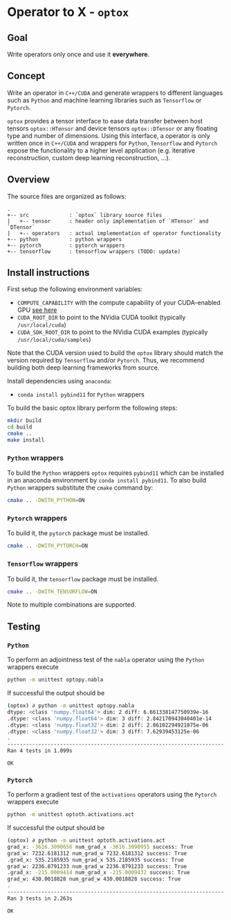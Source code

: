 # Operator to X - `optox`
## Goal
Write operators only once and use it **everywhere**. 

## Concept
Write an operator in `C++/CUDA` and generate wrappers to different languages such as `Python` and machine learning libraries such as `Tensorflow` or `Pytorch`.

`optox` provides a tensor interface to ease data transfer between host tensors `optox::HTensor` and device tensors `optox::DTensor` or any floating type and number of dimensions.
Using this interface, a operator is only written once in `C++/CUDA` and wrappers for `Python`, `Tensorflow` and `Pytorch` expose the functionality to a higher level application (e.g. iterative reconstruction, custom deep learning reconstruction, ...).

## Overview 
The source files are organized as follows:

    .
    +-- src             : `optox` library source files
    |   +-- tensor      : header only implementation of `HTensor` and `DTensor`
    |   +-- operators   : actual implementation of operator functionality
    +-- python          : python wrappers 
    +-- pytorch         : pytorch wrappers
    +-- tensorflow      : tensorflow wrappers (TODO: update)

## Install instructions

First setup the following environment variables:
- `COMPUTE_CAPABILITY` with the compute capability of your CUDA-enabled GPU [see here](https://en.wikipedia.org/wiki/CUDA)
- `CUDA_ROOT_DIR` to point to the NVidia CUDA toolkit (typically `/usr/local/cuda`)
- `CUDA_SDK_ROOT_DIR` to point to the NVidia CUDA examples (typically `/usr/local/cuda/samples`)

Note that the CUDA version used to build the `optox` library should match the version required by `Tensorflow` and/or `Pytorch`.
Thus, we recommend building both deep learning frameworks from source.

Install dependencies using `anaconda`:
- `conda install pybind11` for `Python` wrappers

To build the basic optox library perform the following steps:
```bash
mkdir build
cd build
cmake .. 
make install
```

### `Python` wrappers
To build the `Python` wrappers `optox` requires `pybind11` which can be installed in an anaconda environment by `conda install pybind11`.
To also build `Python` wrappers substitute the `cmake` command by:
```bash
cmake .. -DWITH_PYTHON=ON
```

### `Pytorch` wrappers
To build it, the `pytorch` package must be installed.
```bash
cmake .. -DWITH_PYTORCH=ON
```
### `Tensorflow` wrappers
To build it, the `tensorflow` package must be installed.
```bash
cmake .. -DWITH_TENSORFLOW=ON
```

Note to multiple combinations are supported.


## Testing

### `Python`
To perform an adjointness test of the `nabla` operator using the `Python` wrappers execute
```bash
python -m unittest optopy.nabla

```
If successful the output should be 
```bash
(optox) ∂ python -m unittest optopy.nabla 
dtype: <class 'numpy.float64'> dim: 2 diff: 6.661338147750939e-16
.dtype: <class 'numpy.float64'> dim: 3 diff: 2.842170943040401e-14
.dtype: <class 'numpy.float32'> dim: 2 diff: 2.86102294921875e-06
.dtype: <class 'numpy.float32'> dim: 3 diff: 7.62939453125e-06
.
----------------------------------------------------------------------
Ran 4 tests in 1.099s

OK

```


### `Pytorch`
To perform a gradient test of the `activations` operators using the `Pytorch` wrappers execute
```bash
python -m unittest optoth.activations.act

```
If successful the output should be 
```bash
(optox) ∂ python -m unittest optoth.activations.act 
grad_x: -3616.3090656 num_grad_x -3616.3090955 success: True
grad_w: 7232.6181312 num_grad_w 7232.6181312 success: True
.grad_x: 535.2185935 num_grad_x 535.2185935 success: True
grad_w: 2236.8791233 num_grad_w 2236.8791233 success: True
.grad_x: -215.0009414 num_grad_x -215.0009432 success: True
grad_w: 430.0018828 num_grad_w 430.0018828 success: True
.
----------------------------------------------------------------------
Ran 3 tests in 2.263s

OK

```
